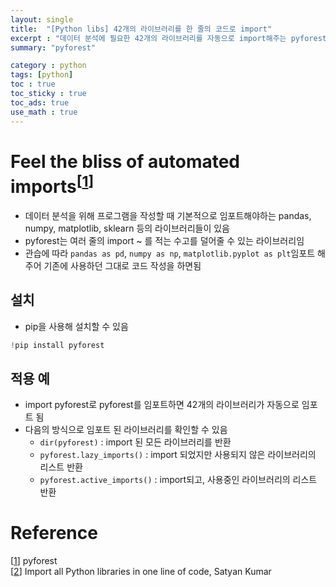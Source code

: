 ```yaml
---
layout: single
title:  "[Python libs] 42개의 라이브러리를 한 줄의 코드로 import"
excerpt : "데이터 분석에 필요한 42개의 라이브러리를 자동으로 import해주는 pyforest"
summary: "pyforest"

category : python
tags: [python]
toc : true
toc_sticky : true
toc_ads: true
use_math : true
---
```


# Feel the bliss of automated imports<sup>[[1]]

- 데이터 분석을 위해 프로그램을 작성할 때 기본적으로 임포트해야하는 pandas, numpy, matplotlib, sklearn 등의 라이브러리들이 있음
- pyforest는 여러 줄의 import ~ 를 적는 수고를 덜어줄 수 있는 라이브러리임
- 관습에 따라 `pandas as pd`, `numpy as np`, `matplotlib.pyplot as plt`임포트 해주어 기존에 사용하던 그대로 코드 작성을 하면됨

## 설치

- pip을 사용해 설치할 수 있음

```python
!pip install pyforest
```

## 적용 예

- import pyforest로 pyforest를 임포트하면 42개의 라이브러리가 자동으로 임포트 됨
- 다음의 방식으로 임포트 된 라이브러리를 확인할 수 있음
    - `dir(pyforest)` : import 된 모든 라이브러리를 반환
    - `pyforest.lazy_imports()` : import 되었지만 사용되지 않은 라이브러리의 리스트 반환
    - `pyforest.active_imports()` : import되고, 사용중인 라이브러리의 리스트 반환
    
<script src="https://gist.github.com/hyeonchan523/75cd272a3c37c977460eaac5a6773996.js"></script>

# Reference
[[1]] pyforest  
[[2]] Import all Python libraries in one line of code, Satyan Kumar  

[1]: https://pypi.org/project/pyforest/
[2]: https://link.medium.com/ERs7TKoPzeb
